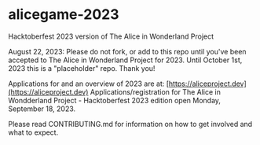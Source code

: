 # alicegame-2023
Hacktoberfest 2023 version of The Alice in Wonderland Project

August 22, 2023:
Please do not fork, or add to this repo until you've been accepted to The Alice in Wonderland Project for 2023.
Until October 1st, 2023 this is a "placeholder" repo.
Thank you!

Applications for and an overview of 2023 are at: [https://aliceproject.dev](https://aliceproject.dev)
Applications/registration for The Alice in Wondderland Project - Hacktoberfest 2023 edition open Monday, September 18, 2023.

Please read CONTRIBUTING.md for information on how to get involved and what to expect.

